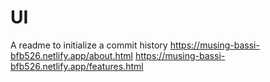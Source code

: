 # UI

A readme to initialize a commit history
https://musing-bassi-bfb526.netlify.app/about.html
https://musing-bassi-bfb526.netlify.app/features.html